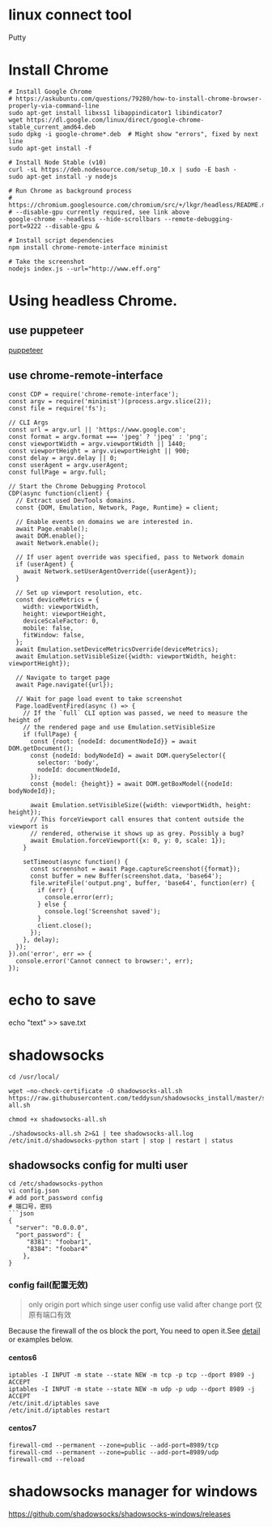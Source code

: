 # linux connect tool
Putty
# Install Chrome
```
# Install Google Chrome
# https://askubuntu.com/questions/79280/how-to-install-chrome-browser-properly-via-command-line
sudo apt-get install libxss1 libappindicator1 libindicator7
wget https://dl.google.com/linux/direct/google-chrome-stable_current_amd64.deb
sudo dpkg -i google-chrome*.deb  # Might show "errors", fixed by next line
sudo apt-get install -f

# Install Node Stable (v10)
curl -sL https://deb.nodesource.com/setup_10.x | sudo -E bash -
sudo apt-get install -y nodejs

# Run Chrome as background process
# https://chromium.googlesource.com/chromium/src/+/lkgr/headless/README.md
# --disable-gpu currently required, see link above
google-chrome --headless --hide-scrollbars --remote-debugging-port=9222 --disable-gpu &

# Install script dependencies
npm install chrome-remote-interface minimist

# Take the screenshot
nodejs index.js --url="http://www.eff.org"
```
# Using headless Chrome.
## use puppeteer
[puppeteer](https://github.com/GoogleChrome/puppeteer/blob/master/docs/api.md)
## use chrome-remote-interface
```
const CDP = require('chrome-remote-interface');
const argv = require('minimist')(process.argv.slice(2));
const file = require('fs');

// CLI Args
const url = argv.url || 'https://www.google.com';
const format = argv.format === 'jpeg' ? 'jpeg' : 'png';
const viewportWidth = argv.viewportWidth || 1440;
const viewportHeight = argv.viewportHeight || 900;
const delay = argv.delay || 0;
const userAgent = argv.userAgent;
const fullPage = argv.full;

// Start the Chrome Debugging Protocol
CDP(async function(client) {
  // Extract used DevTools domains.
  const {DOM, Emulation, Network, Page, Runtime} = client;

  // Enable events on domains we are interested in.
  await Page.enable();
  await DOM.enable();
  await Network.enable();

  // If user agent override was specified, pass to Network domain
  if (userAgent) {
    await Network.setUserAgentOverride({userAgent});
  }

  // Set up viewport resolution, etc.
  const deviceMetrics = {
    width: viewportWidth,
    height: viewportHeight,
    deviceScaleFactor: 0,
    mobile: false,
    fitWindow: false,
  };
  await Emulation.setDeviceMetricsOverride(deviceMetrics);
  await Emulation.setVisibleSize({width: viewportWidth, height: viewportHeight});

  // Navigate to target page
  await Page.navigate({url});

  // Wait for page load event to take screenshot
  Page.loadEventFired(async () => {
    // If the `full` CLI option was passed, we need to measure the height of
    // the rendered page and use Emulation.setVisibleSize
    if (fullPage) {
      const {root: {nodeId: documentNodeId}} = await DOM.getDocument();
      const {nodeId: bodyNodeId} = await DOM.querySelector({
        selector: 'body',
        nodeId: documentNodeId,
      });
      const {model: {height}} = await DOM.getBoxModel({nodeId: bodyNodeId});

      await Emulation.setVisibleSize({width: viewportWidth, height: height});
      // This forceViewport call ensures that content outside the viewport is
      // rendered, otherwise it shows up as grey. Possibly a bug?
      await Emulation.forceViewport({x: 0, y: 0, scale: 1});
    }

    setTimeout(async function() {
      const screenshot = await Page.captureScreenshot({format});
      const buffer = new Buffer(screenshot.data, 'base64');
      file.writeFile('output.png', buffer, 'base64', function(err) {
        if (err) {
          console.error(err);
        } else {
          console.log('Screenshot saved');
        }
        client.close();
      });
    }, delay);
  });
}).on('error', err => {
  console.error('Cannot connect to browser:', err);
});
```
# echo to save
echo "text" >> save.txt

# shadowsocks
```shell
cd /usr/local/

wget –no-check-certificate -O shadowsocks-all.sh https://raw.githubusercontent.com/teddysun/shadowsocks_install/master/shadowsocks-all.sh

chmod +x shadowsocks-all.sh

./shadowsocks-all.sh 2>&1 | tee shadowsocks-all.log
/etc/init.d/shadowsocks-python start | stop | restart | status
```
## shadowsocks config for multi user
```shell
cd /etc/shadowsocks-python
vi config.json
# add port_password config
# 端口号，密码
```json
{
  "server": "0.0.0.0",
  "port_password": {
  	 "8381": "foobar1", 
     "8384": "foobar4"
	},
}
 ```
### config fail(配置无效)
> only origin port which singe user config use valid after change port 仅原有端口有效

Because the firewall of the os block the port, You need to open it.See [detail](https://github.com/shadowsocks/shadowsocks-go/issues/135) or examples below.
#### centos6
```shell
iptables -I INPUT -m state --state NEW -m tcp -p tcp --dport 8989 -j ACCEPT
iptables -I INPUT -m state --state NEW -m udp -p udp --dport 8989 -j ACCEPT
/etc/init.d/iptables save
/etc/init.d/iptables restart
```
#### centos7
```shell
firewall-cmd --permanent --zone=public --add-port=8989/tcp
firewall-cmd --permanent --zone=public --add-port=8989/udp
firewall-cmd --reload
``` 
# shadowsocks manager for windows
https://github.com/shadowsocks/shadowsocks-windows/releases
